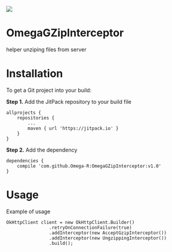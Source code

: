 [![](https://jitpack.io/v/Omega-R/OmegaGZipInterceptor.svg)](https://jitpack.io/#Omega-R/OmegaGZipInterceptor)

# OmegaGZipInterceptor
helper unziping files from server


# Installation
To get a Git project into your build:

**Step 1.** Add the JitPack repository to your build file
```
allprojects {
    repositories {
        ...
        maven { url 'https://jitpack.io' }
    }
}
```
**Step 2.** Add the dependency
```
dependencies {
    compile 'com.github.Omega-R:OmegaGZipInterceptor:v1.0'
}
```

# Usage
Example of usage
```
OkHttpClient client = new OkHttpClient.Builder()
                .retryOnConnectionFailure(true)
                .addInterceptor(new AcceptGzipInterceptor())
                .addInterceptor(new UngzippingInterceptor())
                .build();
```
